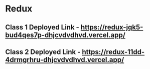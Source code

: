# Redux

## Class 1 Deployed Link -  https://redux-jqk5-bud4qes7p-dhjcvdvdhvd.vercel.app/

## Class 2 Deployed Link - https://redux-11dd-4drmgrhru-dhjcvdvdhvd.vercel.app/
